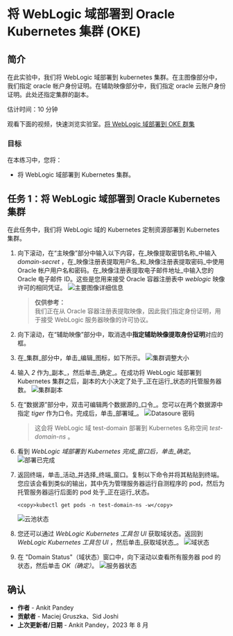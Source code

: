 # 将 WebLogic 域部署到 Oracle Kubernetes 集群 (OKE)

## 简介

在此实验中，我们将 WebLogic 域部署到 kubernetes 集群。在主图像部分中，我们指定 oracle 帐户身份证明。在辅助映像部分中，我们指定 oracle 云账户身份证明。此处还指定集群的副本。

估计时间：10 分钟

观看下面的视频，快速浏览实验室。[将 WebLogic 域部署到 OKE 群集](videohub:1_wz94de1l)

### 目标

在本练习中，您将：

*   将 WebLogic 域部署到 Kubernetes 集群。

## 任务 1：将 WebLogic 域部署到 Oracle Kubernetes 集群

在此任务中，我们将 WebLogic 域的 Kubernetes 定制资源部署到 Kubernetes 集群。

1.  向下滚动，在“主映像”部分中输入以下内容，在_映像提取密钥名称_中输入 _domain-secret_ ，在_映像注册表提取用户名_和_映像注册表提取密码_中使用 Oracle 帐户用户名和密码。在_映像注册表提取电子邮件地址_中输入您的 Oracle 电子邮件 ID。这些是您用来接受 Oracle 容器注册表中 _weblogic_ 映像许可的相同凭证。 ![主要图像详细信息](images/primary-image-details.png)
    
    > **仅供参考：**  
    > 我们正在从 Oracle 容器注册表提取映像，因此我们指定身份证明，用于接受 WebLogic 服务器映像的许可协议。
    
2.  向下滚动，在“辅助映像”部分中，取消选中**指定辅助映像提取身份证明**对应的框。
    
3.  在_集群_部分中，单击_编辑_图标，如下所示。 ![集群调整大小](images/cluster-resize.png)
    
4.  输入 _2_ 作为_副本_，然后单击_确定_。在成功将 WebLogic 域部署到 Kubernetes 集群之后，副本的大小决定了处于_正在运行_状态的托管服务器数。 ![集群副本](images/cluster-replicas.png)
    
5.  在“数据源”部分中，双击可编辑两个数据源的_口令_。您可以在两个数据源中指定 _tiger_ 作为口令。完成后，单击_部署域_。 ![Datasoure 密码](images/datasource-password.png)
    
    > 这会将 WebLogic 域 test-domain 部署到 Kubernetes 名称空间 _test-domain-ns_ 。
    
6.  看到 _WebLogic 域部署到 Kubernetes 完成_窗口后，单击_确定_。 ![部署已完成](images/deployment-complete.png)
    
7.  返回终端，单击_活动_并选择_终端_窗口。复制以下命令并将其粘贴到终端。您应该会看到类似的输出，其中先为管理服务器运行自测程序的 pod，然后为托管服务器运行后面的 pod 处于_正在运行_状态。
    
        <copy>kubectl get pods -n test-domain-ns -w</copy>
        
    
    ![云池状态](images/pod-status.png)
    
8.  您还可以通过 _WebLogic Kubernetes 工具包 UI_ 获取域状态。返回到 _WebLogic Kubernetes 工具包 UI_ ，然后单击_获取域状态_。 ![域状态](images/domain-status.png)
    
9.  在 "Domain Status"（域状态）窗口中，向下滚动以查看所有服务器 pod 的状态，然后单击 _OK（确定）_。 ![服务器状态](images/server-status.png)
    

## 确认

*   **作者** - Ankit Pandey
*   **贡献者** - Maciej Gruszka、Sid Joshi
*   **上次更新者/日期** - Ankit Pandey，2023 年 8 月